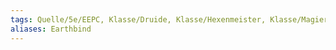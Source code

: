 ```yaml
---
tags: Quelle/5e/EEPC, Klasse/Druide, Klasse/Hexenmeister, Klasse/Magier, Klasse/Zauberer, Zauber/Zaubergrad/2, Zauber/Zauberschule/Verwandlung
aliases: Earthbind
---
```

